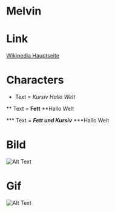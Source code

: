 # Melvin

# Link

[Wikipedia Hauptseite](https://de.wikipedia.org/wiki/Wikipedia:Hauptseite)


# Characters
* Text  =
*Kursiv*
*Hallo Welt*

** Text  =
**Fett**
**Hallo Welt

*** Text =
***Fett und Kursiv***
***Hallo Welt


# Bild
![Alt Text](https://user-images.githubusercontent.com/110893288/183603239-1c063f90-0301-4d8b-9ee7-d09e4c973c22.png)

# Gif
![Alt Text](https://c.tenor.com/8DgS448_gykAAAAM/glizzy.gif)
